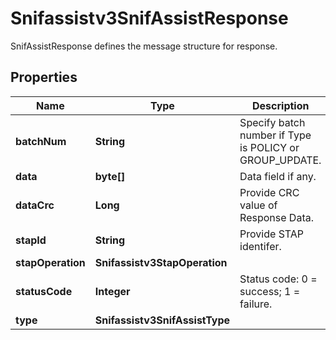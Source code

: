 

# Snifassistv3SnifAssistResponse

SnifAssistResponse defines the message structure for response.

## Properties

| Name | Type | Description | Notes |
|------------ | ------------- | ------------- | -------------|
|**batchNum** | **String** | Specify batch number if Type is POLICY or GROUP_UPDATE. |  [optional] |
|**data** | **byte[]** | Data field if any. |  [optional] |
|**dataCrc** | **Long** | Provide CRC value of Response Data. |  [optional] |
|**stapId** | **String** | Provide STAP identifer. |  [optional] |
|**stapOperation** | **Snifassistv3StapOperation** |  |  [optional] |
|**statusCode** | **Integer** | Status code: 0 &#x3D; success; 1 &#x3D; failure. |  [optional] |
|**type** | **Snifassistv3SnifAssistType** |  |  [optional] |



